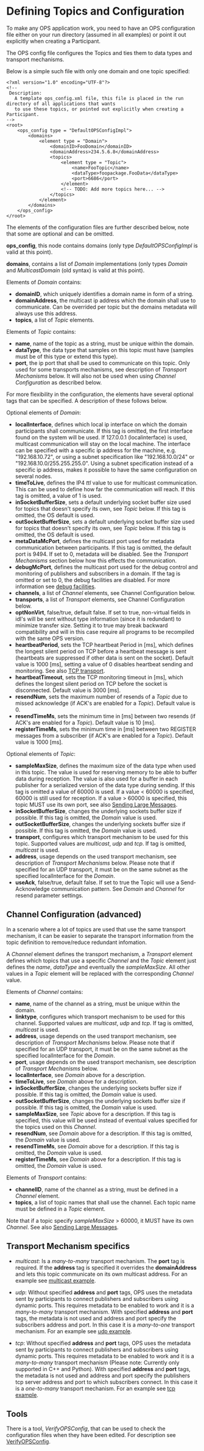 # Defining Topics and Configuration #

To make any OPS application work, you need to have an OPS configuration file either on your run directory (assumed in all examples) or point it out explicitly when creating a Participant.

The OPS config file configures the Topics and ties them to data types and transport mechanisms.

Below is a simple such file with only one domain and one topic specified:

```
<?xml version="1.0" encoding="UTF-8"?>
<!--
 Description:
   A template ops_config.xml file, this file is placed in the run directory of all applications that wants
   to use these topics, or pointed out explicitly when creating a Participant.
-->
<root>
    <ops_config type = "DefaultOPSConfigImpl">
        <domains>
            <element type = "Domain">
                <domainID>FooDomain</domainID>
                <domainAddress>234.5.6.8</domainAddress>
                <topics>
                    <element type = "Topic">
                        <name>FooTopic</name>
                        <dataType>foopackage.FooData</dataType>
                        <port>6686</port>
                    </element>
                    <!-- TODO: Add more topics here... -->
                </topics>
            </element>
        </domains>
    </ops_config>
</root>

```

The elements of the configuration files are further described below, note that some are optional and can be omitted.

**ops\_config**, this node contains domains (only type *DefaultOPSConfigImpl* is valid at this point).

**domains**, contains a list of *Domain* implementations (only types *Domain* and *MulticastDomain* (old syntax) is valid at this point).

Elements of _Domain_ contains:
  * **domainID**, which uniquely identifies a domain name in form of a string.
  * **domainAddress**, the multicast ip address which the domain shall use to communicate. Can be overrided per topic but the domains metadata will always use this address.
  * **topics**, a list of *Topic* elements.

Elements of _Topic_ contains:
  * **name**, name of the topic as a string, must be unique within the domain.
  * **dataType**, the data type that samples on this topic must have (samples must be of this type or extend this type).
  * **port**, the ip port that shall be used to communicate on this topic. Only used for some transports mechanisms, see description of *Transport Mechanisms* below. It will also not be used when using _Channel Configuration_ as described below.

For more flexibility in the configuration, the elements have several optional tags that can be specified. A description of these follows below.

Optional elements of _Domain_:
  * **localInterface**, defines which local ip interface on which the domain participants shall communicate. If this tag is omitted, the first interface found on the system will be used. If 127.0.0.1 (localinterface) is used, multicast communication will stay on the local machine.
  The interface can be specified with a specific ip address for the machine, e.g. "192.168.10.72", or using a subnet specification like "192.168.10.0/24" or "192.168.10.0/255.255.255.0". Using a subnet specification instead of a specific ip address, makes it possible to have the same configuration on several nodes.
  * **timeToLive**, defines the IP4 *ttl* value to use for multicast communication. This can be used to define how far the communication will reach. If this tag is omitted, a value of 1 is used.
  * **inSocketBufferSize**, sets a default underlying socket buffer size used for topics that doesn't specify its own, see *Topic* below. If this tag is omitted, the OS default is used.
  * **outSocketBufferSize**, sets a default underlying socket buffer size used for topics that doesn't specify its own, see *Topic* below. If this tag is omitted, the OS default is used.
  * **metaDataMcPort**, defines the multicast port used for metadata communication between participants. If this tag is omitted, the default port is 9494. If set to 0, metadata will be disabled. See the *Transport Mechanisms* section below how this effects the communication.
  * **debugMcPort**, defines the multicast port used for the debug control and monitoring of publishers and subscribers in a domain. If the tag is omitted or set to 0, the debug facilities are disabled. For more information see [debug facilities](DebugFunc.md).
  * **channels**, a list of *Channel* elements, see Channel Configuration below.
  * **transports**, a list of *Transport* elements, see Channel Configuration below.
  * **optNonVirt**, false/true, default false. If set to true, non-virtual fields in idl's will be sent without type information (since it is redundant) to minimize transfer size. Setting it to true may break backward compatibility and will in this case require all programs to be recompiled with the same OPS version.
  * **heartbeatPeriod**, sets the TCP heartbeat Period in [ms], which defines the longest silent period on TCP before a heartbeat message is sent (heartbeats are suppressed if other data is sent on the socket). Default value is 1000 [ms], setting a value of 0 disables heartbeat sending and monitoring. See also [TCP transport](TcpTransport.md).
  * **heartbeatTimeout**, sets the TCP monitoring timeout in [ms], which defines the longest silent period on TCP before the socket is disconnected. Default value is 3000 [ms].
  * **resendNum**, sets the maximum number of resends of a _Topic_ due to missed acknowledge (if ACK's are enabled for a _Topic_). Default value is 0.
  * **resendTimeMs**, sets the minimum time in [ms] between two resends (if ACK's are enabled for a _Topic_). Default value is 10 [ms].
  * **registerTimeMs**, sets the minimum time in [ms] between two REGISTER messages from a subscriber (if ACK's are enabled for a _Topic_). Default value is 1000 [ms].

Optional elements of _Topic_:
  * **sampleMaxSize**, defines the maximum size of the data type when used in this topic. The value is used for reserving memory to be able to buffer data during reception. The value is also used for a buffer in each publisher for a serialized version of the data type during sending. If this tag is omitted a value of 60000 is used. If a value < 60000 is specified, 60000 is still used for reception. If a value > 60000 is specified, this topic MUST use its own port, see also [Sending Large Messages](LargeMessages.md).
  * **inSocketBufferSize**, changes the underlying sockets buffer size if possible. If this tag is omitted, the _Domain_ value is used.
  * **outSocketBufferSize**, changes the underlying sockets buffer size if possible. If this tag is omitted, the _Domain_ value is used.
  * **transport**, configures which transport mechanism to be used for this topic. Supported values are *multicast*, *udp* and *tcp*. If tag is omitted, *multicast* is used.
  * **address**, usage depends on the used transport mechanism, see description of *Transport Mechanisms* below. Please note that if specified for an UDP transport, it must be on the same subnet as the specified localInterface for the _Domain_.
  * **useAck**, false/true, default false. If set to true the Topic will use a Send-Acknowledge communication pattern. See _Domain_ and _Channel_ for resend parameter settings.

## Channel Configuration (advanced) ###
In a scenario where a lot of topics are used that use the same transport mechanism, it can be easier to separate the transport information from the topic definition to remove/reduce redundant infomation.

A _Channel_ element defines the transport mechanism, a _Transport_ element defines which topics that use a specific _Channel_ and the _Topic_ element just defines the _name_, _dataType_ and eventually the _sampleMaxSize_. All other values in a _Topic_ element will be replaced with the corresponding _Channel_ value.

Elements of _Channel_ contains:
  * **name**, name of the channel as a string, must be unique within the domain.
  * **linktype**, configures which transport mechanism to be used for this channel. Supported values are *multicast*, *udp* and *tcp*. If tag is omitted, *multicast* is used.
  * **address**, usage depends on the used transport mechanism, see description of *Transport Mechanisms* below. Please note that if specified for an UDP transport, it must be on the same subnet as the specified localInterface for the _Domain_.
  * **port**, usage depends on the used transport mechanism, see description of *Transport Mechanisms* below.
  * **localInterface**, see _Domain_ above for a description.
  * **timeToLive**, see _Domain_ above for a description.
  * **inSocketBufferSize**, changes the underlying sockets buffer size if possible. If this tag is omitted, the _Domain_ value is used.
  * **outSocketBufferSize**, changes the underlying sockets buffer size if possible. If this tag is omitted, the _Domain_ value is used.
  * **sampleMaxSize**, see _Topic_ above for a description. If this tag is specified, this value will be used instead of eventual values specified for the topics used on this _Channel_.
  * **resendNum**, see _Domain_ above for a description. If this tag is omitted, the _Domain_ value is used.
  * **resendTimeMs**, see _Domain_ above for a description. If this tag is omitted, the _Domain_ value is used.
  * **registerTimeMs**, see _Domain_ above for a description. If this tag is omitted, the _Domain_ value is used.

Elements of _Transport_ contains:
  * **channelID**, name of the channel as a string, must be defined in a _Channel_ element.
  * **topics**, a list of topic names that shall use the channel. Each topic name must be defined in a _Topic_ element.

Note that if a topic specify _sampleMaxSize_ > 60000, it MUST have its own _Channel_. See also [Sending Large Messages](LargeMessages.md).

## Transport Mechanism specifics ##
  * *multicast*: Is a _many-to-many_ transport mechanism. The **port** tag is required. If the **address** tag is specified it overrides the **domainAddress** and lets this topic communicate on its own multicast address.
  For an example see [multicast example](MulticastTransport.md).

  * *udp*: Without specified **address** and **port** tags, OPS uses the metadata sent by participants to connect publishers and subscribers using dynamic ports. This requires metadata to be enabled to work and it is a _many-to-many_ transport mechanism.
  With specified **address** and **port** tags, the metadata is not used and address and port specify the subscribers address and port. In this case it is a _many-to-one_ transport mechanism.
  For an example see [udp example](UdpTransport.md).

  * *tcp*: Without specified **address** and **port** tags, OPS uses the metadata sent by participants to connect publishers and subscribers using dynamic ports. This requires metadata to be enabled to work and it is a _many-to-many_ transport mechanism (Please note: Currently only supported in C++ and Python).
  With specified **address** and **port** tags, the metadata is not used and address and port specify the publishers tcp server address and port to which subscribers connect. In this case it is a _one-to-many_ transport mechanism.
  For an example see [tcp example](TcpTransport.md).

## Tools ##
There is a tool, _VerifyOPSConfig_, that can be used to check the configuration files when they have been edited. For description see [VerifyOPSConfig](VerifyOPSConfig.md).
